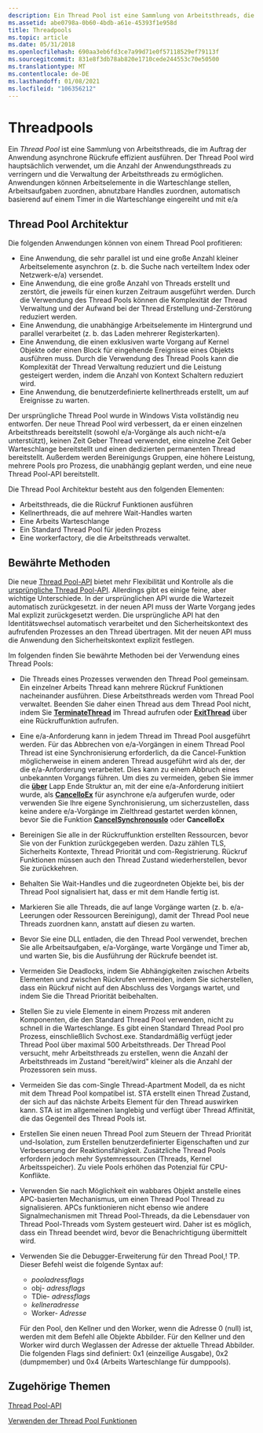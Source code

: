 ```yaml
---
description: Ein Thread Pool ist eine Sammlung von Arbeitsthreads, die im Auftrag der Anwendung asynchrone Rückrufe effizient ausführen.
ms.assetid: abe0798a-0b60-4bdb-a61e-45393f1e958d
title: Threadpools
ms.topic: article
ms.date: 05/31/2018
ms.openlocfilehash: 690aa3eb6fd3ce7a99d71e0f57118529ef79113f
ms.sourcegitcommit: 831e8f3db78ab820e1710cede244553c70e50500
ms.translationtype: MT
ms.contentlocale: de-DE
ms.lasthandoff: 01/08/2021
ms.locfileid: "106356212"
---
```

# <a name="thread-pools"></a>Threadpools

Ein *Thread Pool* ist eine Sammlung von Arbeitsthreads, die im Auftrag der Anwendung asynchrone Rückrufe effizient ausführen. Der Thread Pool wird hauptsächlich verwendet, um die Anzahl der Anwendungsthreads zu verringern und die Verwaltung der Arbeitsthreads zu ermöglichen. Anwendungen können Arbeitselemente in die Warteschlange stellen, Arbeitsaufgaben zuordnen, abnutzbare Handles zuordnen, automatisch basierend auf einem Timer in die Warteschlange eingereiht und mit e/a

## <a name="thread-pool-architecture"></a>Thread Pool Architektur

Die folgenden Anwendungen können von einem Thread Pool profitieren:

-   Eine Anwendung, die sehr parallel ist und eine große Anzahl kleiner Arbeitselemente asynchron (z. b. die Suche nach verteiltem Index oder Netzwerk-e/a) versendet.
-   Eine Anwendung, die eine große Anzahl von Threads erstellt und zerstört, die jeweils für einen kurzen Zeitraum ausgeführt werden. Durch die Verwendung des Thread Pools können die Komplexität der Thread Verwaltung und der Aufwand bei der Thread Erstellung und-Zerstörung reduziert werden.
-   Eine Anwendung, die unabhängige Arbeitselemente im Hintergrund und parallel verarbeitet (z. b. das Laden mehrerer Registerkarten).
-   Eine Anwendung, die einen exklusiven warte Vorgang auf Kernel Objekte oder einen Block für eingehende Ereignisse eines Objekts ausführen muss. Durch die Verwendung des Thread Pools kann die Komplexität der Thread Verwaltung reduziert und die Leistung gesteigert werden, indem die Anzahl von Kontext Schaltern reduziert wird.
-   Eine Anwendung, die benutzerdefinierte kellnerthreads erstellt, um auf Ereignisse zu warten.

Der ursprüngliche Thread Pool wurde in Windows Vista vollständig neu entworfen. Der neue Thread Pool wird verbessert, da er einen einzelnen Arbeitsthreads bereitstellt (sowohl e/a-Vorgänge als auch nicht-e/a unterstützt), keinen Zeit Geber Thread verwendet, eine einzelne Zeit Geber Warteschlange bereitstellt und einen dedizierten permanenten Thread bereitstellt. Außerdem werden Bereinigungs Gruppen, eine höhere Leistung, mehrere Pools pro Prozess, die unabhängig geplant werden, und eine neue Thread Pool-API bereitstellt.

Die Thread Pool Architektur besteht aus den folgenden Elementen:

-   Arbeitsthreads, die die Rückruf Funktionen ausführen
-   Kellnerthreads, die auf mehrere Wait-Handles warten
-   Eine Arbeits Warteschlange
-   Ein Standard Thread Pool für jeden Prozess
-   Eine workerfactory, die die Arbeitsthreads verwaltet.

## <a name="best-practices"></a>Bewährte Methoden

Die neue [Thread Pool-API](thread-pool-api.md) bietet mehr Flexibilität und Kontrolle als die [ursprüngliche Thread Pool-API](thread-pooling.md). Allerdings gibt es einige feine, aber wichtige Unterschiede. In der ursprünglichen API wurde die Wartezeit automatisch zurückgesetzt. in der neuen API muss der Warte Vorgang jedes Mal explizit zurückgesetzt werden. Die ursprüngliche API hat den Identitätswechsel automatisch verarbeitet und den Sicherheitskontext des aufrufenden Prozesses an den Thread übertragen. Mit der neuen API muss die Anwendung den Sicherheitskontext explizit festlegen.

Im folgenden finden Sie bewährte Methoden bei der Verwendung eines Thread Pools:

-   Die Threads eines Prozesses verwenden den Thread Pool gemeinsam. Ein einzelner Arbeits Thread kann mehrere Rückruf Funktionen nacheinander ausführen. Diese Arbeitsthreads werden vom Thread Pool verwaltet. Beenden Sie daher einen Thread aus dem Thread Pool nicht, indem Sie [**TerminateThread**](/windows/win32/api/processthreadsapi/nf-processthreadsapi-terminatethread) im Thread aufrufen oder [**ExitThread**](/windows/win32/api/processthreadsapi/nf-processthreadsapi-exitthread) über eine Rückruffunktion aufrufen.
-   Eine e/a-Anforderung kann in jedem Thread im Thread Pool ausgeführt werden. Für das Abbrechen von e/a-Vorgängen in einem Thread Pool Thread ist eine Synchronisierung erforderlich, da die Cancel-Funktion möglicherweise in einem anderen Thread ausgeführt wird als der, der die e/a-Anforderung verarbeitet. Dies kann zu einem Abbruch eines unbekannten Vorgangs führen. Um dies zu vermeiden, geben Sie immer die [**über**](/windows/win32/api/minwinbase/ns-minwinbase-overlapped) Lapp Ende Struktur an, mit der eine e/a-Anforderung initiiert wurde, als [**CancelIoEx**](/windows/win32/api/ioapiset/nf-ioapiset-cancelioex) für asynchrone e/a aufgerufen wurde, oder verwenden Sie Ihre eigene Synchronisierung, um sicherzustellen, dass keine andere e/a-Vorgänge im Zielthread gestartet werden können, bevor Sie die Funktion [**CancelSynchronousIo**](/windows/win32/api/ioapiset/nf-ioapiset-cancelsynchronousio) oder **CancelIoEx**
-   Bereinigen Sie alle in der Rückruffunktion erstellten Ressourcen, bevor Sie von der Funktion zurückgegeben werden. Dazu zählen TLS, Sicherheits Kontexte, Thread Priorität und com-Registrierung. Rückruf Funktionen müssen auch den Thread Zustand wiederherstellen, bevor Sie zurückkehren.
-   Behalten Sie Wait-Handles und die zugeordneten Objekte bei, bis der Thread Pool signalisiert hat, dass er mit dem Handle fertig ist.
-   Markieren Sie alle Threads, die auf lange Vorgänge warten (z. b. e/a-Leerungen oder Ressourcen Bereinigung), damit der Thread Pool neue Threads zuordnen kann, anstatt auf diesen zu warten.
-   Bevor Sie eine DLL entladen, die den Thread Pool verwendet, brechen Sie alle Arbeitsaufgaben, e/a-Vorgänge, warte Vorgänge und Timer ab, und warten Sie, bis die Ausführung der Rückrufe beendet ist.
-   Vermeiden Sie Deadlocks, indem Sie Abhängigkeiten zwischen Arbeits Elementen und zwischen Rückrufen vermeiden, indem Sie sicherstellen, dass ein Rückruf nicht auf den Abschluss des Vorgangs wartet, und indem Sie die Thread Priorität beibehalten.
-   Stellen Sie zu viele Elemente in einem Prozess mit anderen Komponenten, die den Standard Thread Pool verwenden, nicht zu schnell in die Warteschlange. Es gibt einen Standard Thread Pool pro Prozess, einschließlich Svchost.exe. Standardmäßig verfügt jeder Thread Pool über maximal 500 Arbeitsthreads. Der Thread Pool versucht, mehr Arbeitsthreads zu erstellen, wenn die Anzahl der Arbeitsthreads im Zustand "bereit/wird" kleiner als die Anzahl der Prozessoren sein muss.
-   Vermeiden Sie das com-Single Thread-Apartment Modell, da es nicht mit dem Thread Pool kompatibel ist. STA erstellt einen Thread Zustand, der sich auf das nächste Arbeits Element für den Thread auswirken kann. STA ist im allgemeinen langlebig und verfügt über Thread Affinität, die das Gegenteil des Thread Pools ist.
-   Erstellen Sie einen neuen Thread Pool zum Steuern der Thread Priorität und-Isolation, zum Erstellen benutzerdefinierter Eigenschaften und zur Verbesserung der Reaktionsfähigkeit. Zusätzliche Thread Pools erfordern jedoch mehr Systemressourcen (Threads, Kernel Arbeitsspeicher). Zu viele Pools erhöhen das Potenzial für CPU-Konflikte.
-   Verwenden Sie nach Möglichkeit ein wabbares Objekt anstelle eines APC-basierten Mechanismus, um einen Thread Pool Thread zu signalisieren. APCs funktionieren nicht ebenso wie andere Signalmechanismen mit Thread Pool-Threads, da die Lebensdauer von Thread Pool-Threads vom System gesteuert wird. Daher ist es möglich, dass ein Thread beendet wird, bevor die Benachrichtigung übermittelt wird.
-   Verwenden Sie die Debugger-Erweiterung für den Thread Pool,! TP. Dieser Befehl weist die folgende Syntax auf:

    -   *pooladressflags* 
    -   obj- *adressflags* 
    -   TDie- *adressflags* 
    -   *kellneradresse*
    -   Worker- *Adresse*

    Für den Pool, den Kellner und den Worker, wenn die Adresse 0 (null) ist, werden mit dem Befehl alle Objekte Abbilder. Für den Kellner und den Worker wird durch Weglassen der Adresse der aktuelle Thread Abbilder. Die folgenden Flags sind definiert: 0x1 (einzeilige Ausgabe), 0x2 (dumpmember) und 0x4 (Arbeits Warteschlange für dumppools).

## <a name="related-topics"></a>Zugehörige Themen

<dl> <dt>

[Thread Pool-API](thread-pool-api.md)
</dt> <dt>

[Verwenden der Thread Pool Funktionen](using-the-thread-pool-functions.md)
</dt> </dl>

 

 
